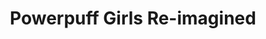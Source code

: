 --- 
title: "Powerpuff Girls Re-imagined"
publishdate: "2019-3-25T16:48:46+02:00"
src: "https://365manga.net/manga/powerpuff-girls-re-imagined"
image: "https://data.365manga.net/images/thumbnails/24466-powerpuff-girls-re-imagined.jpg"
description: "A grittier and more mature interpretation of the Powerpuff Girls we all know and love. You'll learn of Utonium's tragic story and his struggle to continue living with his only family remaining, Mojo Jojo. (This is merely fanfiction and we do not own the rights to said tv show.)"
---